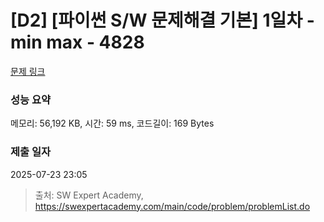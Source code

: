 # [D2] [파이썬 S/W 문제해결 기본] 1일차 - min max - 4828 

[문제 링크](https://swexpertacademy.com/main/code/problem/problemDetail.do?contestProbId=AWTLQZwKon4DFAVT) 

### 성능 요약

메모리: 56,192 KB, 시간: 59 ms, 코드길이: 169 Bytes

### 제출 일자

2025-07-23 23:05



> 출처: SW Expert Academy, https://swexpertacademy.com/main/code/problem/problemList.do
